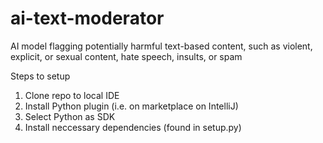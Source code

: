 # ai-text-moderator
AI model flagging potentially harmful text-based content, such as violent, explicit, or sexual content, hate speech, insults, or spam

Steps to setup
1. Clone repo to local IDE
2. Install Python plugin (i.e. on marketplace on IntelliJ)
3. Select Python as SDK
4. Install neccessary dependencies (found in setup.py)

